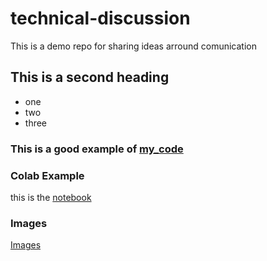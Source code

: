 # technical-discussion
This is a demo repo for sharing ideas arround comunication

## This is a second heading

* one
* two
* three

### This is a good example of [my_code](https://gist.github.com/vuonghongphong95/42efd80d35f245690dcae50a63f4799c)

### Colab Example

this is the [notebook](https://github.com/vuonghongphong95/technical-discussion/blob/d23aea330d7d7cd712ad67f77ca5a7f2eae16a1c/technical_docs.ipynb)

### Images

[Images](https://github.com/vuonghongphong95/technical-discussion/issues/1#issue-1070401367)
